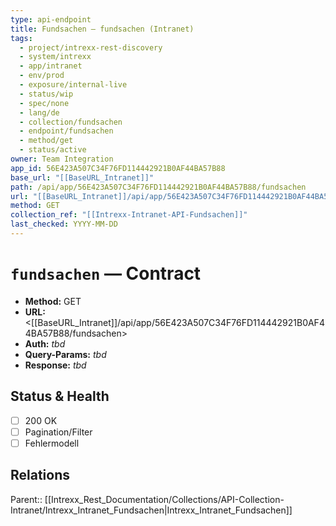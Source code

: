 ```yaml
---
type: api-endpoint
title: Fundsachen — fundsachen (Intranet)
tags:
  - project/intrexx-rest-discovery
  - system/intrexx
  - app/intranet
  - env/prod
  - exposure/internal-live
  - status/wip
  - spec/none
  - lang/de
  - collection/fundsachen
  - endpoint/fundsachen
  - method/get
  - status/active
owner: Team Integration
app_id: 56E423A507C34F76FD114442921B0AF44BA57B88
base_url: "[[BaseURL_Intranet]]"
path: /api/app/56E423A507C34F76FD114442921B0AF44BA57B88/fundsachen
url: "[[BaseURL_Intranet]]/api/app/56E423A507C34F76FD114442921B0AF44BA57B88/fundsachen"
method: GET
collection_ref: "[[Intrexx-Intranet-API-Fundsachen]]"
last_checked: YYYY-MM-DD
---
```


# `fundsachen` — Contract
- **Method:** GET  
- **URL:** <[[BaseURL_Intranet]]/api/app/56E423A507C34F76FD114442921B0AF44BA57B88/fundsachen>  
- **Auth:** _tbd_  
- **Query-Params:** _tbd_  
- **Response:** _tbd_

## Status & Health
- [ ] 200 OK
- [ ] Pagination/Filter
- [ ] Fehlermodell

## Relations
Parent:: [[Intrexx_Rest_Documentation/Collections/API-Collection-Intranet/Intrexx_Intranet_Fundsachen|Intrexx_Intranet_Fundsachen]]
